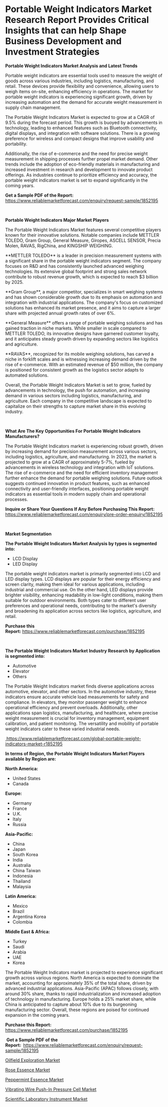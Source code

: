 <p><h1>Portable Weight Indicators Market Research Report Provides Critical Insights that can help Shape Business Development and Investment Strategies</h1></p><p><strong>Portable Weight Indicators Market Analysis and Latest Trends</strong></p>
<p><p>Portable weight indicators are essential tools used to measure the weight of goods across various industries, including logistics, manufacturing, and retail. These devices provide flexibility and convenience, allowing users to weigh items on-site, enhancing efficiency in operations. The market for portable weight indicators is experiencing significant growth, driven by increasing automation and the demand for accurate weight measurement in supply chain management.</p><p>The Portable Weight Indicators Market is expected to grow at a CAGR of 9.5% during the forecast period. This growth is buoyed by advancements in technology, leading to enhanced features such as Bluetooth connectivity, digital displays, and integration with software solutions. There is a growing preference for wireless and compact designs that improve usability and portability.</p><p>Additionally, the rise of e-commerce and the need for precise weight measurement in shipping processes further propel market demand. Other trends include the adoption of eco-friendly materials in manufacturing and increased investment in research and development to innovate product offerings. As industries continue to prioritize efficiency and accuracy, the portable weight indicators market is set to expand significantly in the coming years.</p></p>
<p><strong>Get a Sample PDF of the Report:&nbsp;</strong> <a href="https://www.reliablemarketforecast.com/enquiry/request-sample/1852195?utm_campaign=1129&utm_medium=2&utm_source=Github&utm_content=ia&utm_term=19112024&utm_id=portable-weight-indicators">https://www.reliablemarketforecast.com/enquiry/request-sample/1852195</a></p>
<p>&nbsp;</p>
<p><strong>Portable Weight Indicators Major Market Players</strong></p>
<p><p>The Portable Weight Indicators Market features several competitive players known for their innovative solutions. Notable companies include METTLER TOLEDO, Gram Group, General Measure, Giropes, ASCELL SENSOR, Precia Molen, RAVAS, RigChina, and KINGSHIP WEIGHING.</p><p>**METTLER TOLEDO** is a leader in precision measurement systems with a significant share in the portable weight indicators segment. The company focuses on R&D and has consistently launched advanced weighing technologies. Its extensive global footprint and strong sales network contribute to robust revenue growth, which is expected to reach $3 billion by 2025.</p><p>**Gram Group**, a major competitor, specializes in smart weighing systems and has shown considerable growth due to its emphasis on automation and integration with industrial applications. The company's focus on customized solutions has enhanced its market presence, and it aims to capture a larger share with projected annual growth rates of over 6%.</p><p>**General Measure** offers a range of portable weighing solutions and has gained traction in niche markets. While smaller in scale compared to METTLER TOLEDO, its innovative designs have garnered customer loyalty, and it anticipates steady growth driven by expanding sectors like logistics and agriculture.</p><p>**RAVAS**, recognized for its mobile weighing solutions, has carved a niche in forklift scales and is witnessing increasing demand driven by the rise of e-commerce. With an estimated revenue of $50 million, the company is positioned for consistent growth as the logistics sector adapts to automated solutions.</p><p>Overall, the Portable Weight Indicators Market is set to grow, fueled by advancements in technology, the push for automation, and increasing demand in various sectors including logistics, manufacturing, and agriculture. Each company in the competitive landscape is expected to capitalize on their strengths to capture market share in this evolving industry.</p></p>
<p>&nbsp;</p>
<p><strong>What Are The Key Opportunities For Portable Weight Indicators Manufacturers?</strong></p>
<p><p>The Portable Weight Indicators market is experiencing robust growth, driven by increasing demand for precision measurement across various sectors, including logistics, agriculture, and manufacturing. In 2023, the market is projected to grow at a CAGR of approximately 5-7%, fueled by advancements in wireless technology and integration with IoT solutions. The rise of e-commerce and the need for efficient inventory management further enhance the demand for portable weighing solutions. Future outlook suggests continued innovation in product features, such as enhanced connectivity and user-friendly interfaces, positioning portable weight indicators as essential tools in modern supply chain and operational processes.</p></p>
<p><strong>Inquire or Share Your Questions If Any Before Purchasing This Report:</strong> <a href="https://www.reliablemarketforecast.com/enquiry/pre-order-enquiry/1852195?utm_campaign=1129&utm_medium=2&utm_source=Github&utm_content=ia&utm_term=19112024&utm_id=portable-weight-indicators">https://www.reliablemarketforecast.com/enquiry/pre-order-enquiry/1852195</a></p>
<p>&nbsp;</p>
<p><strong>Market Segmentation</strong></p>
<p><strong>The Portable Weight Indicators Market Analysis by types is segmented into:</strong></p>
<p><ul><li>LCD Display</li><li>LED Display</li></ul></p>
<p><p>The portable weight indicators market is primarily segmented into LCD and LED display types. LCD displays are popular for their energy efficiency and screen clarity, making them ideal for various applications, including industrial and commercial use. On the other hand, LED displays provide brighter visibility, enhancing readability in low-light conditions, making them suitable for outdoor environments. Both types cater to different user preferences and operational needs, contributing to the market's diversity and broadening its application across sectors like logistics, agriculture, and retail.</p></p>
<p><strong>Purchase this Report:&nbsp;</strong><a href="https://www.reliablemarketforecast.com/purchase/1852195?utm_campaign=1129&utm_medium=2&utm_source=Github&utm_content=ia&utm_term=19112024&utm_id=portable-weight-indicators">https://www.reliablemarketforecast.com/purchase/1852195</a></p>
<p>&nbsp;</p>
<p><strong>The Portable Weight Indicators Market Industry Research by Application is segmented into:</strong></p>
<p><ul><li>Automotive</li><li>Elevator</li><li>Others</li></ul></p>
<p><p>The Portable Weight Indicators market finds diverse applications across automotive, elevator, and other sectors. In the automotive industry, these indicators ensure accurate vehicle load measurements for safety and compliance. In elevators, they monitor passenger weight to enhance operational efficiency and prevent overloads. Additionally, other applications span logistics, manufacturing, and healthcare, where precise weight measurement is crucial for inventory management, equipment calibration, and patient monitoring. The versatility and mobility of portable weight indicators cater to these varied industrial needs.</p></p>
<p><a href="https://www.reliablemarketforecast.com/global-portable-weight-indicators-market-r1852195?utm_campaign=1129&utm_medium=2&utm_source=Github&utm_content=ia&utm_term=19112024&utm_id=portable-weight-indicators">&nbsp;https://www.reliablemarketforecast.com/global-portable-weight-indicators-market-r1852195</a></p>
<p><strong>In terms of Region, the Portable Weight Indicators Market Players available by Region are:</strong></p>
<p>
    <p> <strong> North America: </strong>
        <ul>
            <li>United States</li>
            <li>Canada</li>
        </ul>
        </p> 
    <p> <strong> Europe: </strong>
        <ul>
            <li>Germany</li>
            <li>France</li>
            <li>U.K.</li>
            <li>Italy</li>
            <li>Russia</li>
        </ul>
        </p> 
    <p> <strong> Asia-Pacific: </strong>
        <ul>
            <li>China</li>
            <li>Japan</li>
            <li>South Korea</li>
            <li>India</li>
            <li>Australia</li>
            <li>China Taiwan</li>
            <li>Indonesia</li>
            <li>Thailand</li>
            <li>Malaysia</li>
        </ul>
        </p> 
    <p> <strong> Latin America: </strong>
        <ul>
            <li>Mexico</li>
            <li>Brazil</li>
            <li>Argentina Korea</li>
            <li>Colombia</li>
        </ul>
        </p> 
    <p> <strong> Middle East & Africa: </strong>
        <ul>
            <li>Turkey</li>
            <li>Saudi</li>
            <li>Arabia</li>
            <li>UAE</li>
            <li>Korea</li>
        </ul>
    </p>
    </p>
<p><p>The Portable Weight Indicators market is projected to experience significant growth across various regions. North America is expected to dominate the market, accounting for approximately 35% of the total share, driven by advanced industrial applications. Asia-Pacific (APAC) follows closely, with around 30% share, thanks to rapid industrialization and increased adoption of technology in manufacturing. Europe holds a 25% market share, while China is anticipated to capture about 10% due to its burgeoning manufacturing sector. Overall, these regions are poised for continued expansion in the coming years.</p></p>
<p><strong>Purchase this Report: </strong><a href="https://www.reliablemarketforecast.com/purchase/1852195?utm_campaign=1129&utm_medium=2&utm_source=Github&utm_content=ia&utm_term=19112024&utm_id=portable-weight-indicators">https://www.reliablemarketforecast.com/purchase/1852195</a></p>
<p>&nbsp;<strong>Get a Sample PDF of the Report:&nbsp;&nbsp;</strong><a href="https://www.reliablemarketforecast.com/enquiry/request-sample/1852195?utm_campaign=1129&utm_medium=2&utm_source=Github&utm_content=ia&utm_term=19112024&utm_id=portable-weight-indicators">https://www.reliablemarketforecast.com/enquiry/request-sample/1852195</a></p>
<p><strong></strong></p>
<p><p><a href="https://issuu.com/reportprime-2/docs/oilfield-exploration-market-size-20_ee1c897a522ca5?utm_campaign=1129&utm_medium=2&utm_source=Github&utm_content=ia&utm_term=19112024&utm_id=portable-weight-indicators">Oilfield Exploration Market</a></p><p><a href="https://www.linkedin.com/pulse/rose-essence-market-forecast-global-trends-analysis-from-2024-jwgne?utm_campaign=1129&utm_medium=2&utm_source=Github&utm_content=ia&utm_term=19112024&utm_id=portable-weight-indicators">Rose Essence Market</a></p><p><a href="https://www.linkedin.com/pulse/peppermint-essence-market-outlook-current-assessment-future-kb87c?utm_campaign=1129&utm_medium=2&utm_source=Github&utm_content=ia&utm_term=19112024&utm_id=portable-weight-indicators">Peppermint Essence Market</a></p><p><a href="https://github.com/GroverBarry/Market-Research-Report-List-7/blob/main/vibrating-wire-push-in-pressure-cell-market.md?utm_campaign=1129&utm_medium=2&utm_source=Github&utm_content=ia&utm_term=19112024&utm_id=portable-weight-indicators">Vibrating Wire Push-In Pressure Cell Market</a></p><p><a href="https://issuu.com/reportprime-2/docs/scientific-laboratory-instrument-ma_e939dbdd126953?utm_campaign=1129&utm_medium=2&utm_source=Github&utm_content=ia&utm_term=19112024&utm_id=portable-weight-indicators">Scientific Laboratory Instrument Market</a></p></p>